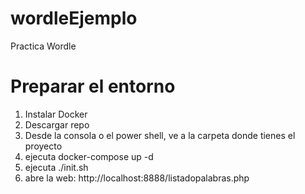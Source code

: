 # wordleEjemplo
Practica Wordle

# Preparar el entorno

1. Instalar Docker
2. Descargar repo
3. Desde la consola o el power shell, ve a la carpeta donde tienes el proyecto
4. ejecuta docker-compose up -d
5. ejecuta ./init.sh
6. abre la web: http://localhost:8888/listadopalabras.php
